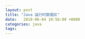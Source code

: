 ```yaml
---
layout: post
title: "Java 运行时数据区"
date:   2018-06-04 10:56:00 +0800
categories: java
tags: 
---
```



